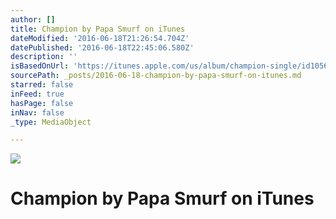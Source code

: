 ```yaml
---
author: []
title: Champion by Papa Smurf on iTunes
dateModified: '2016-06-18T21:26:54.704Z'
datePublished: '2016-06-18T22:45:06.580Z'
description: ''
isBasedOnUrl: 'https://itunes.apple.com/us/album/champion-single/id1056675797'
sourcePath: _posts/2016-06-18-champion-by-papa-smurf-on-itunes.md
starred: false
inFeed: true
hasPage: false
inNav: false
_type: MediaObject

---
```

![](https://the-grid-user-content.s3-us-west-2.amazonaws.com/3cf39b00-44b4-4e84-aab9-a056d14b019d.jpg)

# Champion by Papa Smurf on iTunes